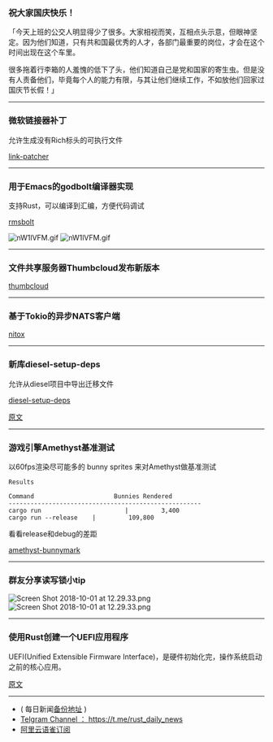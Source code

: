 ### 祝大家国庆快乐！

「今天上班的公交人明显得少了很多。大家相视而笑，互相点头示意，但眼神坚定。因为他们知道，只有共和国最优秀的人才，各部门最重要的岗位，才会在这个时间出现在这个车里。

很多拖着行李箱的人羞愧的低下了头，他们知道自己是党和国家的寄生虫。但是没有人责备他们，毕竟每个人的能力有限，与其让他们继续工作，不如放他们回家过国庆节长假！」

---

### 微软链接器补丁

允许生成没有Rich标头的可执行文件

[link-patcher](https://github.com/mthiesen/link-patcher)

---

###  用于Emacs的godbolt编译器实现

支持Rust，可以编译到汇编，方便代码调试

[rmsbolt](https://gitlab.com/jgkamat/rmsbolt)

![nW1lVFM.gif](https://cdn.steemitimages.com/DQmNTYsNMWksRw6Jm7PXDmLxn6HKYuCgkEi4G4R7VdamD6C/nW1lVFM.gif)
![nW1lVFM.gif](https://wx3.sinaimg.cn/mw690/71684decly1fvsmekfk2yg20xs0kgn92.gif)


---

### 文件共享服务器Thumbcloud发布新版本

[thumbcloud](https://github.com/flofriday/thumbcloud)

---

### 基于Tokio的异步NATS客户端

[nitox](https://github.com/YellowInnovation/nitox)

---

### 新库diesel-setup-deps

允许从diesel项目中导出迁移文件

[diesel-setup-deps](https://github.com/Diggsey/diesel-setup-deps)

[原文](https://www.reddit.com/r/rust/comments/9kayaz/export_diesel_migrations_from_library_crates/)

---

### 游戏引擎Amethyst基准测试


以60fps渲染尽可能多的 bunny sprites 来对Amethyst做基准测试

```
Results

Command                      Bunnies Rendered
-----------------------------------------------------
cargo run                       |         3,400
cargo run --release    |         109,800

```

看看release和debug的差距

[amethyst-bunnymark](https://github.com/cart/amethyst-bunnymark)

---

### 群友分享读写锁小tip

![Screen Shot 2018-10-01 at 12.29.33.png](https://cdn.steemitimages.com/DQmNyjkmYbd3govNRNuVzGoVREwFkaKqEamXGNerPx8spib/Screen%20Shot%202018-10-01%20at%2012.29.33.png)
![Screen Shot 2018-10-01 at 12.29.33.png](https://wx1.sinaimg.cn/mw690/71684decly1fvsmemlls8j20te0ewgpy.jpg)

---

### 使用Rust创建一个UEFI应用程序

UEFI(Unified Extensible Firmware Interface)，是硬件初始化完，操作系统启动之前的核心应用。

[原文](https://medium.com/@gil0mendes/an-efi-app-a-bit-rusty-82c36b745f49)


---

- ( 每日新闻[备份地址](https://github.com/RustStudy/rust_daily_news) )
- [Telgram Channel ： https://t.me/rust_daily_news ](https://t.me/rust_daily_news )
- [阿里云语雀订阅](https://www.yuque.com/chaosbot/rustnews)
